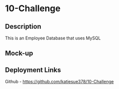 # 10-Challenge

## Description
This is an Employee Database that uses MySQL

## Mock-up


## Deployment Links
Github - https://github.com/katiesue378/10-Challenge